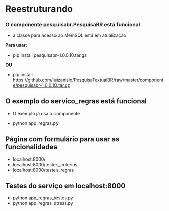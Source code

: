 # Reestruturando

### O componente pesquisabr.PesquisaBR está funcional

- a classe para acesso ao MemSQL está em atualização

**Para usar:**
- pip install pesquisabr-1.0.0.10.tar.gz

**OU**
- pip install https://github.com/luizanisio/PesquisaTextualBR/raw/master/componente/pesquisabr-1.0.0.10.tar.gz

## O exemplo do servico_regras está funcional

- O exemplo já usa o componente

- python app_regras.py 

## Página com formulário para usar as funcionalidades 

- localhost:8000/
- localhost:8000/testes_criterios
- localhost:8000/testes_regras

## Testes do serviço em localhost:8000

- python app_regras_testes.py
- python app_regras_stress.py

